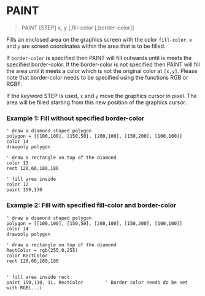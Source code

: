 # PAINT

> PAINT [STEP] x, y [,fill-color [,border-color]]

Fills an enclosed area on the graphics screen with the color `fill-color`. `x` and `y` are screen coordinates within the area that is to be filled.

If `border-color` is specified then PAINT will fill outwards until is meets the specified border-color. If the border-color is not specified then PAINT
will fill the area until it meets a color which is not the original color at `[x,y]`. Please note that border-color needs to be specified using the
functions RGB or RGBF.

If the keyword STEP is used, `x` and `y` move the graphics cursor in pixel. The area will be filled starting from this new position of the graphics cursor.

### Example 1: Fill without specified border-color

```
' draw a diamond shaped polygon
polygon = [[100,100], [150,50], [200,100], [150,200], [100,100]]
color 14
drawpoly polygon

' draw a rectangle on top of the diamond
color 13
rect 120,60,180,180

' fill area inside
color 12
paint 150,130
```

### Example 2: Fill with specified fill-color and border-color

```
' draw a diamond shaped polygon
polygon = [[100,100], [150,50], [200,100], [150,200], [100,100]]
color 14
drawpoly polygon

' draw a rectangle on top of the diamond
RectColor = rgb(255,0,255)
color RectColor
rect 120,60,180,180


' fill area inside rect
paint 150,130, 11, RectColor        ' Border color needs do be set with RGB(...)
```


